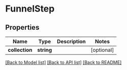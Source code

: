 # FunnelStep

## Properties
Name | Type | Description | Notes
------------ | ------------- | ------------- | -------------
**collection** | **string** |  | [optional] 

[[Back to Model list]](../README.md#documentation-for-models) [[Back to API list]](../README.md#documentation-for-api-endpoints) [[Back to README]](../README.md)


